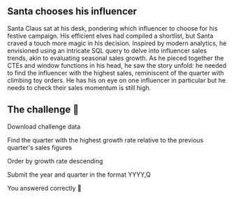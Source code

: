 ## Santa chooses his influencer

Santa Claus sat at his desk, pondering which influencer to choose for his festive campaign. His efficient elves had compiled a shortlist, but Santa craved a touch more magic in his decision. Inspired by modern analytics, he envisioned using an intricate SQL query to delve into influencer sales trends, akin to evaluating seasonal sales growth. As he pieced together the CTEs and window functions in his head, he saw the story unfold: he needed to find the influencer with the highest sales, reminiscent of the quarter with climbing toy orders. He has his on eye on one influencer in particular but he needs to check their sales momentum is still high.

## The challenge 🎁

Download challenge data

Find the quarter with the highest growth rate relative to the previous quarter's sales figures

Order by growth rate descending

Submit the year and quarter in the format YYYY,Q


You answered correctly 🎉